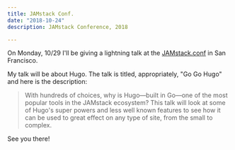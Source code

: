 ```yaml
---
title: JAMstack Conf.
date: "2018-10-24"
description: JAMstack Conference, 2018

---
```

On Monday, 10/29 I'll be giving a lightning talk at the [JAMstack.conf](https://jamstackconf.com/) in San Francisco.

My talk will be about Hugo. The talk is titled, appropriately, "Go Go Hugo" and here is the description:

> With hundreds of choices, why is Hugo—built in Go—one of the most popular tools in the JAMstack ecosystem? This talk will look at some of Hugo's super powers and less well known features to see how it can be used to great effect on any type of site, from the small to complex.

See you there!